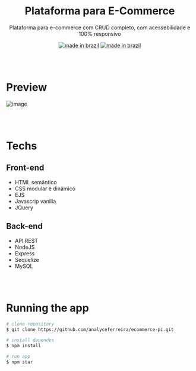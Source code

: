 <div align="center">

# Plataforma para E-Commerce

Plataforma para e-commerce com CRUD completo, com acessebilidade e 100% responsivo

[![made in brazil](https://img.shields.io/badge/state%20-in%20progress-009.svg?style=for-the-badge)]() [![made in brazil](https://img.shields.io/badge/made%20in-brazil-008751.svg?style=for-the-badge)](https://www.google.com/maps/place/brazil)
</div>


<br>
<br>

# Preview
![image](https://user-images.githubusercontent.com/73858741/175830385-bf5cbb9b-4a62-4dc2-ba80-26ed5388a135.png)


<br>
<br>

# Techs

## Front-end
- HTML semântico
- CSS modular e dinâmico
- EJS
- Javascrip vanilla
- JQuery


## Back-end
- API REST
- NodeJS
- Express
- Sequelize
- MySQL

<br>
<br>

# Running the app
```bash
# clone repository
$ git clone https://github.com/analyceferreira/ecommerce-pi.git

# install dependes
$ npm install

# run app
$ npm star
```


 

